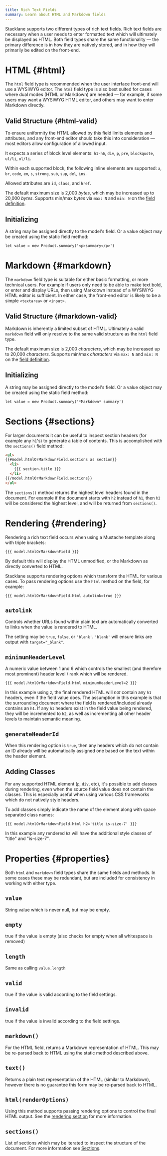 ```yaml
---
title: Rich Text Fields
summary: Learn about HTML and Markdown fields
---
```


Stacklane supports two different types of rich text fields.
Rich text fields are necessary when a user needs to enter formatted text which will ultimately be displayed as HTML.
Both field types share the same functionality &mdash; the primary difference is in how they are natively stored,
and in how they will primarily be edited on the front-end.

# HTML {#html}

The `html` field type is recommended when the user interface front-end will use a WYSIWYG editor.
The `html` field type is also best suited for cases where dual modes (HTML or Markdown) are needed &mdash;
for example, if some users may want a WYSIWYG HTML editor, and others may want to enter Markdown directly.

## Valid Structure {#html-valid}

To ensure uniformity the HTML allowed by this field limits elements and attributes,
and any front-end editor should take this into consideration &mdash;
most editors allow configuration of allowed input.

It expects a series of block level elements:
`h1-h6`, `div`, `p`, `pre`, `blockquote`, `ul/li`, `ol/li`.

Within each supported block, the following inline elements are supported:
`a`, `br`, `code`, `em`, `s`, `strong`, `sub`, `sup`, `del`, `ins`.

Allowed attributes are `id`, `class`, and `href`.

The default maximum size is 2,000 *bytes*, which may be increased up to 20,000 *bytes*.
Supports min/max *bytes* via `max: N` and `min: N` on the
[field definition](/🗄/Article/models/types.md#definitions).

## Initializing

A string may be assigned directly to the model's field.
Or a value object may be created using the static field method:

`let value = new Product.summary('<p>summary</p>')`

# Markdown {#markdown}

The `markdown` field type is suitable for either basic formatting, or more technical users.
For example if users only need to be able to make text bold, or enter and display URLs,
then using Markdown instead of a WYSIWYG HTML editor is sufficient.
In either case, the front-end editor is likely to be a simple `<textarea>` or `<input>`.

## Valid Structure {#markdown-valid}

Markdown is inherently a limited subset of HTML.
Ultimately a valid `markdown` field will only resolve to the same valid structure as the `html` field type.

The default maximum size is 2,000 *characters*, which may be increased up to 20,000 *characters*.
Supports min/max *characters* via `max: N` and `min: N` on the
[field definition](/🗄/Article/models/types.md#definitions).

## Initializing

A string may be assigned directly to the model's field.
Or a value object may be created using the static field method:

`let value = new Product.summary('*Markdown* summary')`

# Sections {#sections}

For larger documents it can be useful to inspect section headers (for example any `h1`'s)
to generate a table of contents. This is accomplished with the `sections()` field method:

```html
<ul>
{{#model.htmlOrMarkdownField.sections as section}}
  <li>
    {{{ section.title }}}
  </li>
{{/model.htmlOrMarkdownField.sections}}
</ul>
```

The `sections()` method returns the highest level headers found in the document.
For example if the document starts with `h2` instead of `h1`, then `h2` will be considered the highest level,
and will be returned from `sections()`.

# Rendering {#rendering}

Rendering a rich text field occurs when using a Mustache template along with triple brackets:

`{{{ model.htmlOrMarkdownField }}}`

By default this will display the HTML unmodified, or the Markdown as directly converted to HTML.

Stacklane supports rendering options which transform the HTML for various cases.
To pass rendering options use the `html` method on the field, for example:

`{{{ model.htmlOrMarkdownField.html autolink=true }}}`

## `autolink`

Controls whether URLs found within plain text are automatically converted to links when the value is rendered to HTML.

The setting may be `true`, `false`, or `'blank'`. `'blank'` will ensure links are output with `target="_blank"`.

## `minimumHeaderLevel`

A numeric value between 1 and 6 which controls the smallest
(and therefore most prominent) header level / rank which will be rendered.

`{{{ model.htmlOrMarkdownField.html minimumHeaderLevel=2 }}}`

In this example using `2`, the final rendered HTML will *not* contain any `h1` headers, even if the field value does.
The assumption in this example is that the surrounding document where the field is rendered/included already contains an `h1`.
If any `h1` headers exist in the field value being rendered, they will be incremented to `h2`,
as well as incrementing all other header levels to maintain semantic meaning.

## `generateHeaderId`

When this rendering option is `true`, then any headers
which do not contain an ID already will be automatically assigned one based on the text within the header element.

## Adding Classes

For any supported HTML element (`p`, `div`, etc), it's possible to add classes during rendering,
even when the source field value does not contain the classes.  This is especially useful when
using various CSS frameworks which do not natively style headers.

To add classes simply indicate the name of the element along with space separated class names:

`{{{ model.htmlOrMarkdownField.html h2='title is-size-7' }}}`

In this example any rendered `h2` will have the additional style classes of "title" and "is-size-7".

# Properties {#properties}

Both `html` and `markdown` field types share the same fields and methods.
In some cases these may be redundant, but are included for consistency in working with either type.

## `value`

String value which is never null, but may be empty.

## `empty`

true if the value is empty (also checks for empty when all whitespace is removed)

## `length`

Same as calling `value.length`

## `valid`

true if the value is valid according to the field settings.

## `invalid`

true if the value is invalid according to the field settings.

## `markdown()`

For the HTML field, returns a Markdown representation of HTML.
This may be re-parsed back to HTML using the static method described above.

## `text()`

Returns a plain text representation of the HTML (similar to Markdown),
however there is no guarantee this form may be re-parsed back to HTML.

## `html(renderOptions)`

Using this method supports passing rendering options to control the final HTML output.
See the [rendering section](#rendering) for more information.

## `sections()`

List of sections which may be iterated to inspect the structure of the document.
For more information see [Sections](#sections).